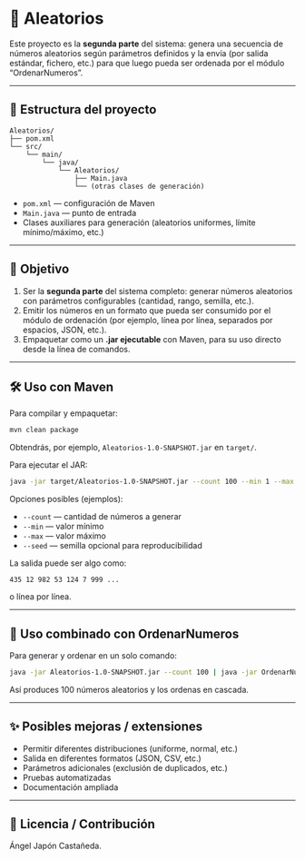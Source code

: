 # 🎲 Aleatorios

Este proyecto es la **segunda parte** del sistema: genera una secuencia de números aleatorios según parámetros definidos y la envía (por salida estándar, fichero, etc.) para que luego pueda ser ordenada por el módulo “OrdenarNumeros”.

---

## 📂 Estructura del proyecto

```
Aleatorios/
├── pom.xml
└── src/
    └── main/
        └── java/
            └── Aleatorios/
                ├── Main.java
                └── (otras clases de generación)
```

- `pom.xml` — configuración de Maven  
- `Main.java` — punto de entrada  
- Clases auxiliares para generación (aleatorios uniformes, límite mínimo/máximo, etc.)

---

## 🎯 Objetivo

1. Ser la **segunda parte** del sistema completo: generar números aleatorios con parámetros configurables (cantidad, rango, semilla, etc.).  
2. Emitir los números en un formato que pueda ser consumido por el módulo de ordenación (por ejemplo, línea por línea, separados por espacios, JSON, etc.).  
3. Empaquetar como un **.jar ejecutable** con Maven, para su uso directo desde la línea de comandos.

---

## 🛠 Uso con Maven

Para compilar y empaquetar:

```bash
mvn clean package
```

Obtendrás, por ejemplo, `Aleatorios-1.0-SNAPSHOT.jar` en `target/`.

Para ejecutar el JAR:

```bash
java -jar target/Aleatorios-1.0-SNAPSHOT.jar --count 100 --min 1 --max 1000
```

Opciones posibles (ejemplos):

- `--count` — cantidad de números a generar  
- `--min` — valor mínimo  
- `--max` — valor máximo  
- `--seed` — semilla opcional para reproducibilidad  

La salida puede ser algo como:

```
435 12 982 53 124 7 999 ...
```

o línea por línea.

---

## 🔁 Uso combinado con OrdenarNumeros

Para generar y ordenar en un solo comando:

```bash
java -jar Aleatorios-1.0-SNAPSHOT.jar --count 100 | java -jar OrdenarNumeros-1.0-SNAPSHOT.jar
```

Así produces 100 números aleatorios y los ordenas en cascada.

---

## ✨ Posibles mejoras / extensiones

- Permitir diferentes distribuciones (uniforme, normal, etc.)  
- Salida en diferentes formatos (JSON, CSV, etc.)  
- Parámetros adicionales (exclusión de duplicados, etc.)  
- Pruebas automatizadas  
- Documentación ampliada  

---

## 📝 Licencia / Contribución

Ángel Japón Castañeda.
